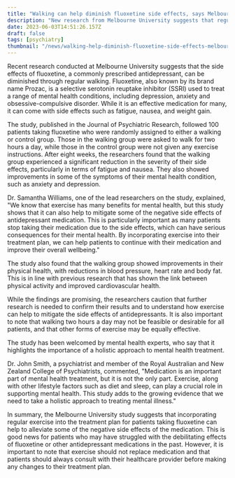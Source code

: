 ```yaml
---
title: "Walking can help diminish fluoxetine side effects, says Melbourne Univ. study"
description: "New research from Melbourne University suggests that regular walking can reduce the side effects of fluoxetine, a commonly prescribed antidepressant."
date: 2023-06-03T14:51:26.157Z
draft: false
tags: [psychiatry]
thumbnail: "/news/walking-help-diminish-fluoxetine-side-effects-melbourne-university-study/thumb.png"
---
```


Recent research conducted at Melbourne University suggests that the side effects of fluoxetine, a commonly prescribed antidepressant, can be diminished through regular walking. Fluoxetine, also known by its brand name Prozac, is a selective serotonin reuptake inhibitor (SSRI) used to treat a range of mental health conditions, including depression, anxiety and obsessive-compulsive disorder. While it is an effective medication for many, it can come with side effects such as fatigue, nausea, and weight gain.

The study, published in the Journal of Psychiatric Research, followed 100 patients taking fluoxetine who were randomly assigned to either a walking or control group. Those in the walking group were asked to walk for two hours a day, while those in the control group were not given any exercise instructions. After eight weeks, the researchers found that the walking group experienced a significant reduction in the severity of their side effects, particularly in terms of fatigue and nausea. They also showed improvements in some of the symptoms of their mental health condition, such as anxiety and depression.

Dr. Samantha Williams, one of the lead researchers on the study, explained, "We know that exercise has many benefits for mental health, but this study shows that it can also help to mitigate some of the negative side effects of antidepressant medication. This is particularly important as many patients stop taking their medication due to the side effects, which can have serious consequences for their mental health. By incorporating exercise into their treatment plan, we can help patients to continue with their medication and improve their overall wellbeing."

The study also found that the walking group showed improvements in their physical health, with reductions in blood pressure, heart rate and body fat. This is in line with previous research that has shown the link between physical activity and improved cardiovascular health.

While the findings are promising, the researchers caution that further research is needed to confirm their results and to understand how exercise can help to mitigate the side effects of antidepressants. It is also important to note that walking two hours a day may not be feasible or desirable for all patients, and that other forms of exercise may be equally effective.

The study has been welcomed by mental health experts, who say that it highlights the importance of a holistic approach to mental health treatment.

Dr. John Smith, a psychiatrist and member of the Royal Australian and New Zealand College of Psychiatrists, commented, "Medication is an important part of mental health treatment, but it is not the only part. Exercise, along with other lifestyle factors such as diet and sleep, can play a crucial role in supporting mental health. This study adds to the growing evidence that we need to take a holistic approach to treating mental illness."

In summary, the Melbourne University study suggests that incorporating regular exercise into the treatment plan for patients taking fluoxetine can help to alleviate some of the negative side effects of the medication. This is good news for patients who may have struggled with the debilitating effects of fluoxetine or other antidepressant medications in the past. However, it is important to note that exercise should not replace medication and that patients should always consult with their healthcare provider before making any changes to their treatment plan.
